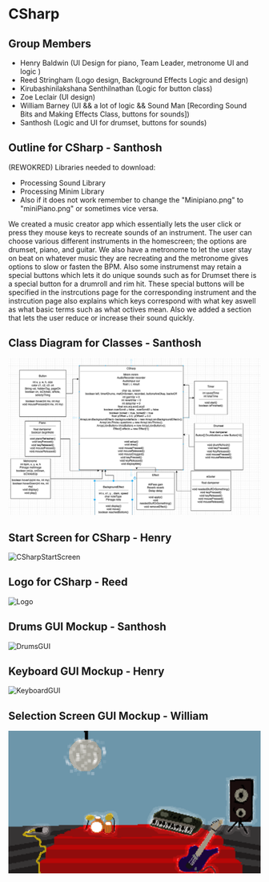 # CSharp

## Group Members
* Henry Baldwin (UI Design for piano, Team Leader, metronome UI and logic )
* Reed Stringham (Logo design, Background Effects Logic and design) 
* Kirubashinilakshana Senthilnathan (Logic for button class)
* Zoe Leclair (UI design)
* William Barney (UI && a lot of logic && Sound Man [Recording Sound Bits and Making Effects Class, buttons for sounds])
* Santhosh  (Logic and UI for drumset, buttons for sounds)


## Outline for CSharp - Santhosh 
(REWOKRED)
Libraries needed to download:
- Processing Sound Library
- Processing Minim Library
-  Also if it does not work remember to change the "Minipiano.png" to "miniPiano.png" or sometimes vice versa.
  
We created a music creator app which essentially lets the user click or press they mouse keys to recreate sounds of an instrument. The user can choose various different instruments in the homescreen; the options are drumset, piano, and guitar. We also have a metronome to let the user stay on beat on whatever music they are recreating and the metronome gives options to slow or fasten the BPM. Also some instrumenst may retain a special buttons which lets it do unique sounds such as for Drumset there is a special button for a drumroll and rim hit. These special buttons will be specified in the instrcutions page for the corresponding instrument and the instrcution page also explains which keys correspond with what key aswell as what basic terms such as what octives mean. Also we added a section that lets the user reduce or increase their sound quickly.



## Class Diagram for Classes - Santhosh 
![UMLKeyboard](https://github.com/HenryBald/CSharp/blob/main/src/CSharp/data/ClassDiagram.png)

## Start Screen for CSharp - Henry
![CSharpStartScreen](https://github.com/HenryBald/CSharp/blob/main/assets/CSharpStartScreen.png)

## Logo for CSharp - Reed 
![Logo](https://github.com/HenryBald/CSharp/blob/main/assets/NewC%23.png)

## Drums GUI Mockup - Santhosh
![DrumsGUI](https://github.com/HenryBald/CSharp/blob/main/assets/Drums.png)

## Keyboard GUI Mockup - Henry
![KeyboardGUI]((https://github.com/HenryBald/CSharp/blob/7fb2d06932f215cf9cd743536250437ee65e9566/src/CSharp/data/KeyboardGUI.png))

## Selection Screen GUI Mockup - William
![SelectionScreenGUI](https://github.com/HenryBald/CSharp/blob/main/src/CSharp/data/selectionScreen1.png)
